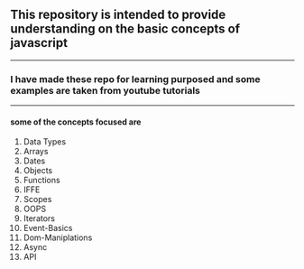 ## This repository is intended to provide understanding on the basic concepts of javascript
---
### I have made these repo for learning purposed and some examples are taken from youtube tutorials 
---
#### some of the concepts focused are 

1. Data Types
2. Arrays
3. Dates
4. Objects
5. Functions
6. IFFE
7. Scopes
8. OOPS
9. Iterators
10. Event-Basics
11. Dom-Maniplations 
12. Async
13. API 